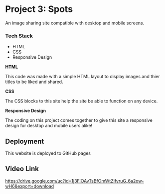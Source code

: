 # Project 3: Spots

An image sharing site compatible with desktop and mobile screens.

### Tech Stack

- HTML
- CSS
- Responsive Design

**HTML**

This code was made with a simple HTML layout to display images and thier titles to be liked and shared.

**CSS**

The CSS blocks to this site help the site be able to function on any device.

**Responsive Design**

The coding on this project comes together to give this site a responsive design for desktop and mobile users alike!

## Deployment

This website is deployed to GitHub pages

## Video Link

https://drive.google.com/uc?id=1j3FiOAvTsBfOmWtZifvruG_6a2ow-wH6&export=download
